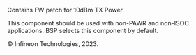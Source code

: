 Contains FW patch for 10dBm TX Power.

This component should be used with non-PAWR and non-ISOC applications. BSP selects this component by default.


© Infineon Technologies, 2023.
